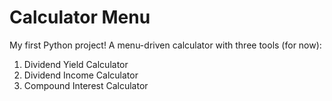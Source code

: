 # Calculator Menu

My first Python project! A menu-driven calculator with three tools (for now):
1. Dividend Yield Calculator
2. Dividend Income Calculator
3. Compound Interest Calculator
